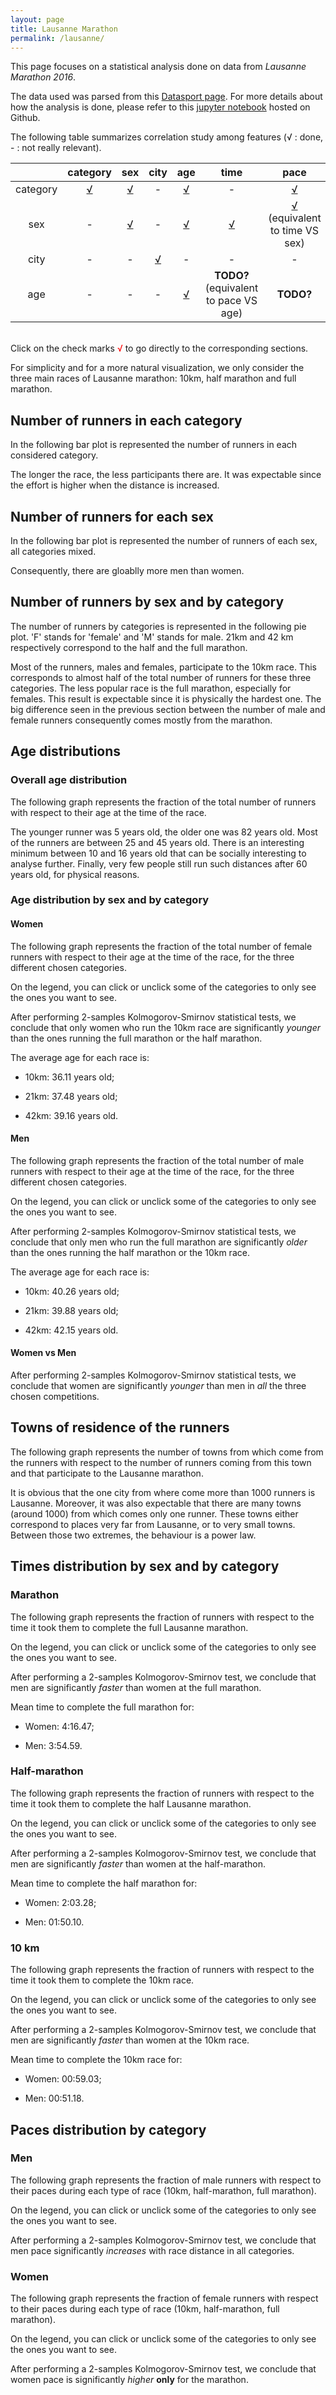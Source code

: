 ```yaml
---
layout: page
title: Lausanne Marathon
permalink: /lausanne/
---
```


This page focuses on a statistical analysis done on data from *Lausanne Marathon
2016*. 

The data used was parsed from this [Datasport page](https://services.datasport.com/2016/lauf/lamara/). 
For more details about how the analysis is done, please refer to this 
[jupyter notebook](https://github.com/maximepeschard/hop_suisse/blob/master/data_analysis/lausanne_marathon_analysis.ipynb)
hosted on Github.

The following table summarizes correlation study among features (√ : 
done, - : not really relevant).

|      | category | sex | city | age | time | pace |
|:----:|:----:|:----:|:----:|:----:|:----:|:----:| 
| category  |  [√](#number-of-runners-in-each-category)   | [√](#number-of-runners-by-sex-and-by-category)    |   -  |  [√](#age-distribution-by-sex-and-by-category)   | -  | [√](#paces-distribution-by-category) |
| sex  |  -   |  [√](#number-of-runners-for-each-sex)   |   -   |  [√](#age-distribution-by-sex-and-by-category)| [√](#times-distribution-by-sex-and-by-category)  | [√](#times-distribution-by-sex-and-by-category) (equivalent to time VS sex) |
| city |  -   |   -  |   [√](#towns-of-residence-of-the-runners)  |    -    |   -  | - |
| age  |   -  |   -  |   -  |  [√](#overall-age-distribution)          |  **TODO?** (equivalent to pace VS age)  | **TODO?** |

<br>
Click on the check marks <font color="red">√</font> to go directly to 
the corresponding sections.

For simplicity and for a more natural visualization, we only consider 
the three main races of Lausanne marathon: 10km, half marathon and full 
marathon.

## Number of runners in each category

In the following bar plot is represented the number of runners in each 
considered category. 

<div id="bar-cat"></div>

The longer the race, the less participants there are. It was expectable 
since the effort is higher when the distance is increased. 

## Number of runners for each sex

In the following bar plot is represented the number of runners of each 
sex, all categories mixed.

<div id="bar-sex"></div>

Consequently, there are gloablly more men than women. 

## Number of runners by sex and by category

The number of runners by categories is represented in the following pie 
plot. 'F' stands for 'female' and 'M' stands for male. 21km and 42 km 
respectively correspond to the half and the full marathon. 

<div id="countschart"></div>

Most of the runners, males and females, participate to the 10km race. 
This corresponds to almost half of the total number of runners for these 
three categories. The less popular race is the full marathon, especially
for females. This result is expectable since it is physically the 
hardest one. The big difference seen in the previous section between the 
number of male and female runners consequently comes mostly from the 
marathon. 

## Age distributions

### Overall age distribution

The following graph represents the fraction of the total number of 
runners with respect to their age at the time of the race.

<div id="agedistriboverall"></div>

The younger runner was 5 years old, the older one was 82 years old. Most 
of the runners are between 25 and 45 years old. There is an interesting 
minimum between 10 and 16 years old that can be socially interesting to 
analyse further. Finally, very few people still run such distances after 
60 years old, for physical reasons. 

### Age distribution by sex and by category

#### Women

The following graph represents the fraction of the total number of female
runners with respect to their age at the time of the race, for the three 
different chosen categories. 

On the legend, you can click or unclick some of the categories to only 
see the ones you want to see.

<div id="agedistribwomen"></div>

After performing 2-samples Kolmogorov-Smirnov statistical tests, we conclude 
that only women who run the 10km race are significantly *younger* than 
the ones running the full marathon or the half marathon. 

The average age for each race is: 

* 10km: 36.11 years old;

* 21km: 37.48 years old; 

* 42km: 39.16 years old.

#### Men

The following graph represents the fraction of the total number of male
runners with respect to their age at the time of the race, for the three 
different chosen categories. 

On the legend, you can click or unclick some of the categories to only 
see the ones you want to see.

<div id="agedistribmen"></div>

After performing 2-samples Kolmogorov-Smirnov statistical tests, we conclude 
that only men who run the full marathon are significantly *older* than 
the ones running the half marathon or the 10km race.

The average age for each race is: 

* 10km: 40.26 years old;

* 21km: 39.88 years old; 

* 42km: 42.15 years old.

#### Women vs Men

After performing 2-samples Kolmogorov-Smirnov statistical tests, we conclude 
that women are significantly *younger* than men in *all* the three chosen 
competitions. 

## Towns of residence of the runners

The following graph represents the number of towns from which come from 
the runners with respect to the number of runners coming from this town 
and that participate to the Lausanne marathon. 

<div id="townschart"></div>

It is obvious that the one city from where come more than 1000 runners 
is Lausanne. Moreover, it was also expectable that there are many towns 
(around 1000) from which comes only one runner. These towns either 
correspond to places very far from Lausanne, or to very small towns. 
Between those two extremes, the behaviour is a power law. 

## Times distribution by sex and by category

### Marathon

The following graph represents the fraction of runners with respect to 
the time it took them to complete the full Lausanne marathon. 

On the legend, you can click or unclick some of the categories to only 
see the ones you want to see.

<div id="times-42km"></div>

After performing a 2-samples Kolmogorov-Smirnov test, we conclude that 
men are significantly *faster* than women at the full marathon. 

Mean time to complete the full marathon for: 

* Women: 4:16.47;

* Men: 3:54.59.

### Half-marathon

The following graph represents the fraction of runners with respect to 
the time it took them to complete the half Lausanne marathon. 

On the legend, you can click or unclick some of the categories to only 
see the ones you want to see.

<div id="times-21km"></div>

After performing a 2-samples Kolmogorov-Smirnov test, we conclude that 
men are significantly *faster* than women at the half-marathon. 

Mean time to complete the half marathon for: 

* Women: 2:03.28;

* Men: 01:50.10.

### 10 km

The following graph represents the fraction of runners with respect to 
the time it took them to complete the 10km race. 

On the legend, you can click or unclick some of the categories to only 
see the ones you want to see.

<div id="times-10km"></div>

After performing a 2-samples Kolmogorov-Smirnov test, we conclude that 
men are significantly *faster* than women at the 10km race. 

Mean time to complete the 10km race for: 

* Women: 00:59.03;

* Men: 00:51.18.

## Paces distribution by category

### Men

The following graph represents the fraction of male runners with respect 
to their paces during each type of race (10km, half-marathon, full 
marathon).

On the legend, you can click or unclick some of the categories to only 
see the ones you want to see.

<div id="paces-men"></div>

After performing a 2-samples Kolmogorov-Smirnov test, we conclude that 
men pace significantly *increases* with race distance in all categories. 

### Women

The following graph represents the fraction of female runners with 
respect to their paces during each type of race (10km, half-marathon, 
full marathon).

On the legend, you can click or unclick some of the categories to only 
see the ones you want to see.

<div id="paces-women"></div>

After performing a 2-samples Kolmogorov-Smirnov test, we conclude that 
women pace is significantly *higher* **only** for the marathon. 

<script type="text/javascript">

function drawCountsChart() {
  var counts = {{ site.data.lausanne_viz.counts | jsonify }}

  var chartData = []
  for (let key of Object.keys(counts)) {
    chartData.push([key, counts[key]])
  }
  var chart = c3.generate({
    bindto: '#countschart',
    data: {
      columns: chartData,
      type : 'pie'
    }
  });

}

function drawOverallAgeDistribution() {
  var age_distribution = {{ site.data.lausanne_viz.age_distribution | jsonify }}

  var ages = age_distribution.overall.ages
  ages.unshift('ages')
  var counts = age_distribution.overall.counts
  counts.unshift('fraction')

  var chart = c3.generate({
    bindto: '#agedistriboverall',
    data: {
      x: 'ages',
      columns: [ages, counts],
      type: 'scatter'
    },
    axis: {
      x: {
        min: 0,
        max: 90,
        tick: {values: linspace([0,90],9)},
        label: {text:'Age',position:'outer-center'},
      },
      y: {
        label: 'Fraction of runners'
      }
    },
    legend: {show: false}
  })
}

function drawAgeDistribution(sex, bindName) {
  var age_distribution = {{ site.data.lausanne_viz.age_distribution | jsonify }}
  
  var ages10km = age_distribution[sex]['10km'].ages
  var ages21km = age_distribution[sex]['21km'].ages
  var ages42km = age_distribution[sex]['42km'].ages
  ages10km.unshift('ages_10')
  ages21km.unshift('ages_21')
  ages42km.unshift('ages_42')
  var counts10km = age_distribution[sex]['10km'].counts
  var counts21km = age_distribution[sex]['21km'].counts
  var counts42km = age_distribution[sex]['42km'].counts
  counts10km.unshift('10km')
  counts21km.unshift('21km')
  counts42km.unshift('42km')

  var chart = c3.generate({
    bindto: bindName,
    data: {
      xs: {
        '10km': 'ages_10',
        '21km': 'ages_21',
        '42km': 'ages_42'
      },
      columns: [
        ages10km, ages21km, ages42km,
        counts10km, counts21km, counts42km
      ],
      type: 'scatter'
    },
    axis: {
      x: {
        min: 20,
        max: 90,
        tick: {values: linspace([20,90],7)},
        label: {text:'Age',position:'outer-center'},
      },
      y: {
        label: 'Fraction of runners'
      }
    }
  })
}

var superscript = "⁰¹²³⁴⁵⁶⁷⁸⁹";
function formatPower(d) { 
	return (d + "").split("").map(function(c) { return superscript[c]; })
}

function drawTowns() {
  var towns = {{ site.data.lausanne_viz.towns | jsonify }}
  var numRunnersLog = towns.num_runners.map(Math.log10)
  var numTownsLog = towns.num_towns.map(Math.log10)

  numRunnersLog.unshift('num runners')
  numTownsLog.unshift('num towns')
  
  var chart = c3.generate({
    bindto: '#townschart',
    data: {
      x: 'num runners',
      columns: [numRunnersLog, numTownsLog],
      type: 'scatter'
    },
    axis: {
      x: {
        tick: {
          values: [0, 1, 2, 3],
          format: function(d){return '10'+formatPower(d)}
        },
        label: {text:'Number of runners',position:'outer-center'},
      },
      y: {
        tick: {
          values: [0, 1, 2, 3],
          format: function(d){return '10'+formatPower(d)}
        },
        label: 'Number of towns'
      }
    },
    legend: {show: false}
  })
}

function drawTimes(distance) {
  // Load data
  var times_data = {{ site.data.lausanne_viz.time_distribution | jsonify}}
  console.log(times_data)
  
  // Build chart data
  var timesMen = times_data[distance]["men"]
  var timesWomen = times_data[distance]["women"]
  var numBins = 10
  var bins = linspace(timesMen.concat(timesWomen), numBins, true)
  var countsMen = valueCounts(timesMen, bins, true).map(function(x){return x / timesMen.length})
  var countsWomen = valueCounts(timesWomen, bins, true).map(function(x){return x / timesWomen.length})
  countsMen.unshift('men')
  countsWomen.unshift('women')

  // Make bin ticks
  binTicks = makeBinTicks(bins)

  // Draw chart
  var chart = c3.generate({
    bindto: '#times-'+distance,
    data: { columns: [countsMen, countsWomen], type: 'spline' },
    point: { show: false },
    axis: {
      x: {
        label: { text: 'Time', position: 'outer-center' },
        type: 'category',
        categories: binTicks,
        tick: {
          format: function(i){
            return secondsToTime(binTicks[i].split(' - ')[0])
          }
        }
      },
      y: { label: 'Fraction of runners' }
    },
    tooltip: { show: false },
    onrendered: function() {
      // HOTFIX for ticks position...
      $('#times-'+distance+' .c3-axis-x .tick text').attr('transform', 'translate(-35,0)')
    }
  })
}

function drawNumber(what) {
	// Retrieve data
	var lab = [];
	var val = [];
	var he = 0;
	switch (what) {
		case 'cat':
			lab = ['x', '10km', '21km', '42km'];
			val = ['value', 5515, 4414, 1318];
			he = 250;
			break;
		default: // 'sex'
			lab = ['x', 'Men', 'Women'];
			val = ['value', 6905, 4655];
			he = 190;
			break;
	}

	// Draw bar plot
	var chart = c3.generate({
        bindto: '#bar-'+what,
        padding: {
            left: 60
        },
        data: {
            x: 'x',
            columns: [ lab, val ],
            type: 'bar'
        },
        axis: {
            rotated: true,
            x: {
                type: 'category'
            },
            y: {
                label: { 
					text: 'Number of runners', 
					position: 'outer-right' 
				}
			}
        },
        size: {
			height: he
		},
		legend: {show: false}
	});
}

function drawPaces(sex) {
  // Load data
  var paces_data = {{ site.data.lausanne_viz.pace_distribution | jsonify}}
  console.log(paces_data)
  
  // Build chart data
  var paces10km = paces_data[sex]["10km"]
  var paces21km = paces_data[sex]["21km"]
  var paces42km = paces_data[sex]["42km"]
  var numBins = 10
  var bins = linspace(paces10km.concat(paces21km).concat(paces42km), numBins, true)
  var counts10km = valueCounts(paces10km, bins, true).map(function(x){return x / paces10km.length})
  var counts21km = valueCounts(paces21km, bins, true).map(function(x){return x / paces21km.length})
  var counts42km = valueCounts(paces42km, bins, true).map(function(x){return x / paces42km.length})
  counts10km.unshift('10km')
  counts21km.unshift('21km')
  counts42km.unshift('42km') 

  // Make bin ticks
  binTicks = makeBinTicks(bins)

  // Draw chart
  var chart = c3.generate({
    bindto: '#paces-'+sex,
    data: { columns: [counts10km, counts21km, counts42km], type: 'spline' },
    point: { show: false },
    axis: {
      x: {
        label: { text: 'Pace', position: 'outer-center' },
        type: 'category',
        categories: binTicks,
        tick: {
          format: function(i){
            return secondsToTime(binTicks[i].split(' - ')[0])
          }
        }
      },
      y: { label: 'Fraction of runners' }
    },
    tooltip: { show: false },
    onrendered: function() {
      // HOTFIX for ticks position...
      $('#paces-'+sex+' .c3-axis-x .tick text').attr('transform', 'translate(-35,0)')
    }
  })
  
}

drawNumber('cat')
drawNumber('sex')
drawCountsChart()
drawOverallAgeDistribution()
drawAgeDistribution('women', '#agedistribwomen')
drawAgeDistribution('men', '#agedistribmen')
drawTowns()
drawTimes('42km')
drawTimes('21km')
drawTimes('10km')
drawPaces('men')
drawPaces('women')
</script>

